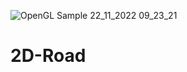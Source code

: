 ![OpenGL Sample 22_11_2022 09_23_21](https://user-images.githubusercontent.com/115902814/203251524-c6d6f69f-e99b-4cfc-8fe1-eb7a8df4cc9b.png)

# 2D-Road
